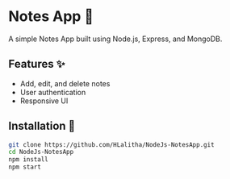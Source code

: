 # Notes App 📝
A simple Notes App built using Node.js, Express, and MongoDB.

## Features ✨
- Add, edit, and delete notes
- User authentication
- Responsive UI

## Installation 🚀
```bash
git clone https://github.com/HLalitha/NodeJs-NotesApp.git
cd NodeJs-NotesApp
npm install
npm start
